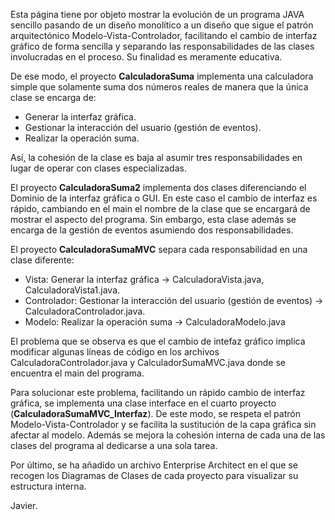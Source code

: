 Esta página tiene por objeto mostrar la evolución de un programa JAVA sencillo pasando de un diseño monolítico a un diseño que sigue el patrón arquitectónico Modelo-Vista-Controlador, facilitando el cambio de interfaz gráfico de forma sencilla y separando las responsabilidades de las clases involucradas en el proceso. Su finalidad es meramente educativa.

De ese modo, el proyecto **CalculadoraSuma** implementa una calculadora simple que solamente suma dos números reales de manera que la única clase se encarga de:
  - Generar la interfaz gráfica.
  - Gestionar la interacción del usuario (gestión de eventos).
  - Realizar la operación suma.

Así, la cohesión de la clase es baja al asumir tres responsabilidades en lugar de operar con clases especializadas.

El proyecto **CalculadoraSuma2** implementa dos clases diferenciando el Dominio de la interfaz gráfica o GUI. En este caso el cambio de interfaz es rápido, cambiando en el main el nombre de la clase que se encargará de mostrar el aspecto del programa. Sin embargo, esta clase además se encarga de la gestión de eventos asumiendo dos responsabilidades.

El proyecto **CalculadoraSumaMVC** separa cada responsabilidad en una clase diferente:
  - Vista: Generar la interfaz gráfica -> CalculadoraVista.java, CalculadoraVista1.java.
  - Controlador: Gestionar la interacción del usuario (gestión de eventos) -> CalculadoraControlador.java.
  - Modelo: Realizar la operación suma -> CalculadoraModelo.java

El problema que se observa es que el cambio de intefaz gráfico implica modificar algunas líneas de código en los archivos CalculadoraControlador.java y CalculadorSumaMVC.java donde se encuentra el main del programa.

Para solucionar este problema, facilitando un rápido cambio de interfaz gráfica, se implementa una clase interface en el cuarto proyecto (**CalculadoraSumaMVC_Interfaz**). De este modo, se respeta el patrón 
Modelo-Vista-Controlador y se facilita la sustitución de la capa gráfica sin afectar al modelo. Además se mejora la cohesión interna de cada una de las clases del programa al 
dedicarse a una sola tarea.

Por último, se ha añadido un archivo Enterprise Architect en el que se recogen los Diagramas de Clases de cada proyecto para visualizar su estructura interna.

Javier.
